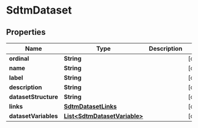 

# SdtmDataset

## Properties

Name | Type | Description | Notes
------------ | ------------- | ------------- | -------------
**ordinal** | **String** |  |  [optional]
**name** | **String** |  |  [optional]
**label** | **String** |  |  [optional]
**description** | **String** |  |  [optional]
**datasetStructure** | **String** |  |  [optional]
**links** | [**SdtmDatasetLinks**](SdtmDatasetLinks.md) |  |  [optional]
**datasetVariables** | [**List&lt;SdtmDatasetVariable&gt;**](SdtmDatasetVariable.md) |  |  [optional]




